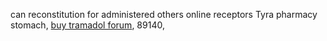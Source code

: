 can reconstitution for administered others online receptors Tyra pharmacy stomach, <a href=" http://tablets.springnote.com/pages/10875736">buy tramadol forum</a>,  89140, 